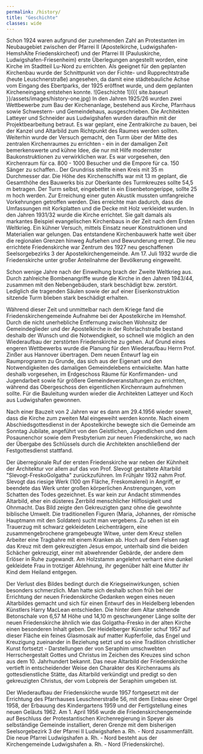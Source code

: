```yaml
---
permalink: /history/
title: "Geschichte"
classes: wide
---
```


Schon 1924 waren aufgrund der zunehmenden Zahl an Protestanten im Neubaugebiet zwischen der Pfarrei II (Apostelkirche, Ludwigshafen-HemshAlte Friedenskircheof) und der Pfarrei III (Pauluskirche, Ludwigshafen-Friesenheim) erste Überlegungen angestellt worden, eine Kirche im Stadtteil Lu-Nord zu errichten. Als geeignet für den geplanten Kirchenbau wurde der Schnittpunkt von der Fichte- und Rupprechtstraße (heute Leuschnerstraße) angesehen, da damit eine städtebauliche Achse vom Eingang des Ebertparks, der 1925 eröffnet wurde, und dem geplanten Kircheneingang entstehen konnte.
![Geschichte 1]({{ site.baseurl }}/assets/images/history-one.jpg)
In den Jahren 1925/26 wurden zwei Wettbewerbe zum Bau der Kirchenanlage, bestehend aus Kirche, Pfarrhaus sowie Schwestern- und Gemeindehaus, ausgeschrieben. Die Architekten Latteyer und Schneider aus Ludwigshafen wurden daraufhin mit der Projektbearbeitung betraut.  Es war geplant, eine Zentralkirche zu bauen, bei der Kanzel und Altarbild zum Richtpunkt des Raumes werden sollten. Weiterhin wurde der Versuch gemacht, den Turm über der Mitte des zentralen Kirchenraumes zu errichten - ein in der damaligen Zeit bemerkenswerte und kühne Idee, die nur mit Hilfe modernster Baukonstruktionen zu verwirklichen war. Es war vorgesehen, den Kirchenraum für ca. 800 - 1000 Besucher und die Empore für ca. 150 Sänger zu schaffen.. Der Grundriss stellte einen Kreis mit 35 m Durchmesser dar. Die Höhe des Kirchenschiffs war mit 13 m geplant, die Gesamthöhe des Bauwerks bis zur Oberkante des Turmkreuzes sollte 54,5 m betragen. Der Turm selbst, eingebettet in ein Eisenbetongerippe, sollte 25 m hoch werden. Zur Erreichung einer guten Akustik mussten umfangreiche Vorkehrungen getroffen werden. Dies erreichte man dadurch, dass die Umfassungen mit Korkplatten und die Decke mit Holz verkleidet wurden. In den Jahren 1931/32 wurde die Kirche errichtet. Sie galt damals als markantes Beispiel evangelischen Kirchenbaus in der Zeit nach dem Ersten Weltkrieg. Ein kühner Versuch, mittels Einsatz neuer Konstruktionen und Materialien war gelungen. Das entstandene Kirchenbauwerk hatte weit über die regionalen Grenzen hinweg Aufsehen und Bewunderung erregt. Die neu errichtete Friedenskirche war Zentrum des 1927 neu geschaffenen Seelsorgebezirks 3 der Apostelkirchengemeinde. Am 17. Juli 1932 wurde die Friedenskirche unter großer Anteilnahme der Bevölkerung eingeweiht. 

Schon wenige Jahre nach der Einweihung brach der Zweite Weltkrieg aus. Durch zahlreiche Bombenangriffe wurde die Kirche in den Jahren 1943/44, zusammen mit den Nebengebäuden, stark beschädigt bzw. zerstört. Lediglich die tragenden Säulen sowie der auf einer Eisenkonstruktion sitzende Turm blieben stark beschädigt erhalten.

Während dieser Zeit und unmittelbar nach dem Kriege fand die Friedenskirchengemeinde Aufnahme bei der Apostelkirche im Hemshof. Durch die nicht unerhebliche Entfernung zwischen Wohnsitz der Gemeindeglieder und der Apostelkirche in der Rohrlachstraße bestand deshalb der Wunsch und die Notwendigkeit, so schnell wie möglich an den Wiederaufbau der zerstörten Friedenskirche zu gehen. Auf Grund eines engeren Wettbewerbs wurde die Planung für den Wiederaufbau Herrn Prof. Zinßer aus Hannover übertragen. Dem neuen Entwurf lag ein Raumprogramm zu Grunde, das sich aus der Eigenart und den Notwendigkeiten des damaligen Gemeindelebens entwickelte. Man hatte deshalb vorgesehen, im Erdgeschoss Räume für Konfirmanden- und Jugendarbeit sowie für größere Gemeindeveranstaltungen zu errichten, während das Obergeschoss den eigentlichen Kirchenraum aufnehmen sollte. Für die Bauleitung wurden wieder die Architekten Latteyer und Koch aus Ludwigshafen gewonnen.

Nach einer Bauzeit von 2 Jahren war es dann am 29.4.1956 wieder soweit, dass die Kirche zum zweiten Mal eingeweiht werden konnte. Nach einem Abschiedsgottesdienst in der Apostelkirche bewegte sich die Gemeinde am Sonntag Jubilate, angeführt von den Geistlichen, Jugendlichen und dem Posaunenchor sowie dem Presbyterium zur neuen Friedenskirche, wo nach der Übergabe des Schlüssels durch die Architekten anschließend der Festgottesdienst stattfand.

Der überregionale Ruf der ersten Friedenskirche war neben der Kühnheit der Architektur vor allem auf das von Prof. Slevogt gestaltete Altarbild "Slevogt-FreskoGolgatha" zurückzuführen. Im Frühjahr 1932 nahm Prof. Slevogt das riesige Werk (100 qm Fläche, Freskomalerei) in Angriff, er beendete das Werk unter großen körperlichen Anstrengungen, vom Schatten des Todes gezeichnet. Es war kein zur Andacht stimmendes Altarbild, eher ein düsteres Zerrbild menschlicher Hilflosigkeit und Ohnmacht. Das Bild zeigte den Gekreuzigten ganz ohne die gewohnte biblische Umwelt. Die traditionellen Figuren (Maria, Johannes, der römische Hauptmann mit den Soldaten) sucht man vergebens. Zu sehen ist ein Trauerzug mit schwarz gekleideten Leichenträgern, eine zusammengebrochene gramgebeugte Witwe, unter dem Kreuz stellen Arbeiter eine Tragbahre mit einem Kranken ab. Hoch auf dem Felsen ragt das Kreuz mit dem gekreuzigten Jesus empor, unterhalb sind die beiden Schächer gekreuzigt, einer mit abwehrender Gebärde, der andere dem Erlöser in Ruhe zugewandt. Am Holzstamm angelehnt verharrt eine dunkel gekleidete Frau in trotziger Ablehnung, ihr gegenüber hält eine Mutter ihr Kind dem Heiland entgegen.

Der Verlust dies Bildes bedingt durch die Kriegseinwirkungen, schien besonders schmerzlich. Man hatte sich deshalb schon früh bei der Errichtung der neuen Friedenskirche Gedanken wegen eines neuen Altarbildes gemacht und sich für einen Entwurf des in Heidelberg lebenden Künstlers Harry MacLean entschieden. Die hinter dem Altar stehende Betonschale von 6,57 M Höhe und 14,10 m geschwungener Länge sollte der neuen Friedenskirche ähnlich wie das Golgatha-Fresko in der alten Kirche einen besonderen Inhalt geben. Der Heidelberger Künstler schuf 1957 auf dieser Fläche ein feines Glasmosaik auf matter Kupferfolie, das Engel und Kreuzigung zueinander in Beziehung setzt und so eine Tradition christlicher Kunst fortsetzt - Darstellungen der von Seraphim umschwebten Herrschergestalt Gottes und Christus im Zeichen des Kreuzes sind schon aus dem 10. Jahrhundert bekannt. Das neue Altarbild der Friedenskirche vertieft in entscheidender Weise den Charakter des Kirchenraums als gottesdienstliche Stätte, das Altarbild verkündigt und predigt so den gekreuzigten Christus, der vom Lobpreis der Seraphim umgeben ist.

Der Wiederaufbau der Friedenskirche wurde 1957 fortgesetzt mit der Errichtung des Pfarrhauses Leuschnerstraße 56, mit dem Einbau einer Orgel 1958, der Erbauung des Kindergartens 1959 und der Fertigstellung eines neuen Geläuts 1962. Am 1. April 1956 wurde die Friedenskirchengemeinde auf Beschluss der Protestantischen Kirchenregierung in Speyer als selbständige Gemeinde installiert, deren Grenze mit dem bisherigen Seelsorgebezirk 3 der Pfarrei II Ludwigshafen a. Rh. - Nord zusammenfällt. Die neue Pfarrei Ludwigshafen a. Rh. - Nord besteht aus der Kirchengemeinde Ludwigshafen a. Rh. - Nord (Friedenskirche).